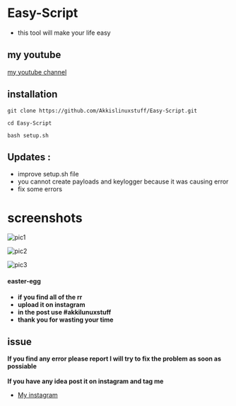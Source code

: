 # Easy-Script

* this tool will make your life easy

## my youtube 
[my youtube channel](https://www.youtube.com/channel/UCZ6U1GQS7LT_9PH6M2C2ZvQ)

## installation 

```
git clone https://github.com/Akkislinuxstuff/Easy-Script.git
```

```
cd Easy-Script
```

```
bash setup.sh
```

## Updates :
* improve setup.sh file
* you cannot create payloads and keylogger because it was causing error
* fix some errors


# screenshots


![pic1](https://github.com/Akkislinuxstuff/images_for_easy-script/blob/main/easy.png)

![pic2](https://github.com/Akkislinuxstuff/images_for_easy-script/blob/main/easy2.png)

![pic3](https://github.com/Akkislinuxstuff/images_for_easy-script/blob/main/easy3.png)

#### easter-egg

* **if you find all of the rr**
* **upload it on instagram**
* **in the post use #akkilunuxstuff**
* **thank you for wasting your time**

## issue
**If you find any error please report I will try to fix the problem as soon as possiable**
<br /><br />
**If you have any idea post it on instagram and tag me**
* [My instagram](https://www.instagram.com/abhimanyu__islive/)

